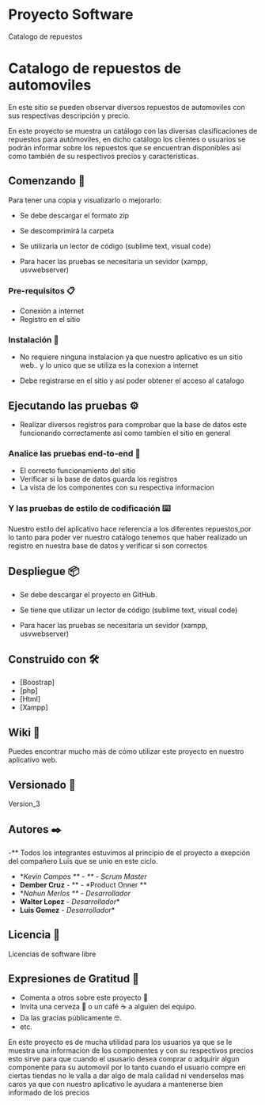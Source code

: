 # Proyecto Software
Catalogo de repuestos
# Catalogo de repuestos de automoviles

En este sitio se pueden observar diversos repuestos de automoviles con sus respectivas descripción y precio.

En este proyecto se muestra un catálogo con las diversas clasificaciones de repuestos para autómoviles, en dicho  catálogo los clientes o usuarios se podrán informar sobre los repuestos que se encuentran disponibles así como también de su respectivos precios y características.

## Comenzando 🚀

Para tener una copia y visualizarlo o mejorarlo:

- Se debe descargar el formato zip

- Se descomprimirá la carpeta

- Se utilizaria un lector de código (sublime text, visual code)

- Para hacer las pruebas se necesitaria un sevidor (xampp, usvwebserver)

### Pre-requisitos 📋

- Conexión a internet 
- Registro en el sitio

### Instalación 🔧

- No requiere ninguna instalacion ya que nuestro aplicativo es un sitio web.. y lo unico que se utiliza es la conexion a internet 

- Debe registrarse en el sitio y así poder obtener el acceso al catalogo 

## Ejecutando las pruebas ⚙️

- Realizar diversos registros para comprobar que la base de datos este funcionando correctamente asi como tambien el sitio en general 

### Analice las pruebas end-to-end 🔩

- El correcto funcionamiento del sitio 
- Verificar si la base de datos guarda los registros 
- La vista de los componentes con su respectiva informacion 

### Y las pruebas de estilo de codificación ⌨️

Nuestro estilo del aplicativo hace referencia a los diferentes repuestos,por lo tanto para poder ver nuestro catálogo 
tenemos que haber realizado un registro en nuestra base de datos y verificar si son correctos  

## Despliegue 📦

- Se debe descargar el proyecto en GitHub.

- Se tiene que utilizar un lector de código (sublime text, visual code)

- Para hacer las pruebas se necesitaria un sevidor (xampp, usvwebserver)
 
## Construido con 🛠️

* [Boostrap]
* [php]
* [Html]
* [Xampp]

## Wiki 📖

Puedes encontrar mucho más de cómo utilizar este proyecto en nuestro aplicativo web. 

## Versionado 📌

Version_3

## Autores ✒️

-** Todos los integrantes estuvimos al principio de el proyecto a exepción del compañero Luis que se unio en este ciclo.
* **Kevin Campos ** - ** - *Scrum Master**
* **Dember Cruz** - ** - *Product Onner **
* **Nahun Merlos ** - *Desarrollador** 
* **Walter Lopez** - *Desarrollador** 
* **Luis Gomez** - *Desarrollador**


## Licencia 📄

Licencias de software libre

## Expresiones de Gratitud 🎁

* Comenta a otros sobre este proyecto 📢
* Invita una cerveza 🍺 o un café ☕ a alguien del equipo. 
* Da las gracias públicamente 🤓.
* etc.

En este proyecto es de mucha utilidad para los usuarios ya que se le muestra una informacion de los componentes 
y con su respectivos precios esto sirve para que cuando el ususario desea comprar o adquirir algun componente para su automovil
por lo tanto cuando el usuario compre en ciertas tiendas no le valla a dar algo de mala calidad ni venderselos mas caros ya que con nuestro
aplicativo le ayudara a mantenerse bien informado de los precios 


